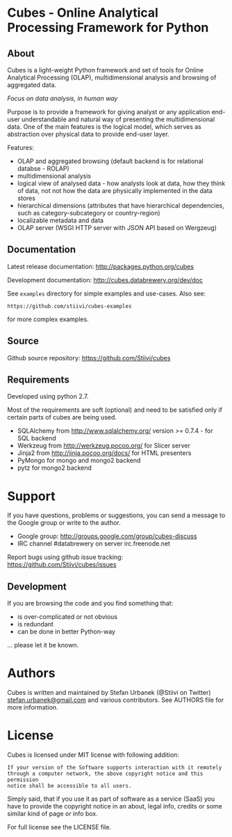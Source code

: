 Cubes - Online Analytical Processing Framework for Python
=========================================================

About
-----

Cubes is a light-weight Python framework and set of tools for Online
Analytical Processing (OLAP), multidimensional analysis and browsing of
aggregated data. 

*Focus on data analysis, in human way*

Purpose is to provide a framework for giving analyst or any application 
end-user understandable and natural way of presenting the multidimensional 
data. One of the main features is the logical model, which serves as 
abstraction over physical data to provide end-user layer.

Features:

* OLAP and aggregated browsing (default backend is for relational databse - 
  ROLAP)
* multidimensional analysis
* logical view of analysed data - how analysts look at data, how they think of
  data, not not how the data are physically implemented in the data stores
* hierarchical dimensions (attributes that have hierarchical dependencies,
  such as category-subcategory or country-region)
* localizable metadata and data
* OLAP server (WSGI HTTP server with JSON API based on Wergzeug)

Documentation
-------------

Latest release documentation: http://packages.python.org/cubes

Development documentation: http://cubes.databrewery.org/dev/doc

See `examples` directory for simple examples and use-cases. Also see:

    https://github.com/stiivi/cubes-examples
    
for more complex examples.


Source
------

Github source repository: https://github.com/Stiivi/cubes

Requirements
------------

Developed using python 2.7.

Most of the requirements are soft (optional) and need to be satisfied only if 
certain parts of cubes are being used.

* SQLAlchemy from http://www.sqlalchemy.org/ version >= 0.7.4 - for SQL
  backend
* Werkzeug from http://werkzeug.pocoo.org/ for Slicer server
* Jinja2 from http://jinja.pocoo.org/docs/ for HTML presenters
* PyMongo for mongo and mongo2 backend
* pytz for mongo2 backend

Support
=======

If you have questions, problems or suggestions, you can send a message to the 
Google group or write to the author.

* Google group: http://groups.google.com/group/cubes-discuss
* IRC channel #databrewery on server irc.freenode.net

Report bugs using github issue tracking: https://github.com/Stiivi/cubes/issues

Development
-----------

If you are browsing the code and you find something that:

* is over-complicated or not obvious
* is redundant
* can be done in better Python-way

... please let it be known.

Authors
=======

Cubes is written and maintained by Stefan Urbanek (@Stiivi on Twitter)
<stefan.urbanek@gmail.com> and various contributors. See AUTHORS file for more 
information.


License
=======

Cubes is licensed under MIT license with following addition:

    If your version of the Software supports interaction with it remotely 
    through a computer network, the above copyright notice and this permission 
    notice shall be accessible to all users.

Simply said, that if you use it as part of software as a service (SaaS) you 
have to provide the copyright notice in an about, legal info, credits or some 
similar kind of page or info box.

For full license see the LICENSE file.
